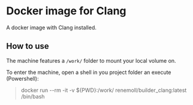 # Docker image for Clang

A docker image with Clang installed.

## How to use

The machine features a `/work/` folder to mount your local volume on.

To enter the machine, open a shell in you project folder an execute (Powershell):
> docker run --rm -it -v ${PWD}:/work/ renemoll/builder_clang:latest /bin/bash

